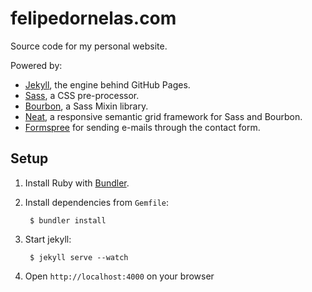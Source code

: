 # felipedornelas.com

Source code for my personal website.

Powered by:

 - [Jekyll](http://jekyllrb.com), the engine behind GitHub Pages.
 - [Sass](http://sass-lang.com), a CSS pre-processor.
 - [Bourbon](http://bourbon.io), a Sass Mixin library.
 - [Neat](http://neat.bourbon.ion), a responsive semantic grid framework for Sass and Bourbon.
 - [Formspree](http://formspree.io) for sending e-mails through the contact form.

## Setup

1. Install Ruby with [Bundler](http://bundler.io).

2. Install dependencies from `Gemfile`:

		$ bundler install

3. Start jekyll:

		$ jekyll serve --watch

4. Open `http://localhost:4000` on your browser
